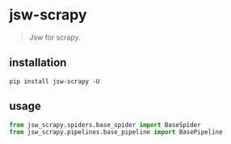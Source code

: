 # jsw-scrapy
> Jsw for scrapy.

## installation
```shell
pip install jsw-scrapy -U
```

## usage
```python
from jsw_scrapy.spiders.base_spider import BaseSpider
from jsw_scrapy.pipelines.base_pipeline import BasePipeline
```
